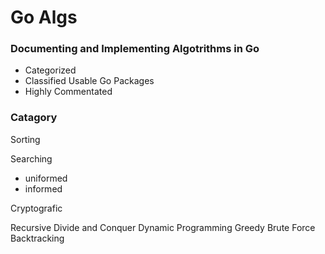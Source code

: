 # Go Algs

### Documenting and Implementing Algotrithms in Go
- Categorized
- Classified Usable Go Packages
- Highly Commentated


### Catagory

Sorting

Searching
  - uniformed
  - informed
 
Cryptografic


Recursive
Divide and Conquer
Dynamic Programming
Greedy
Brute Force
Backtracking
